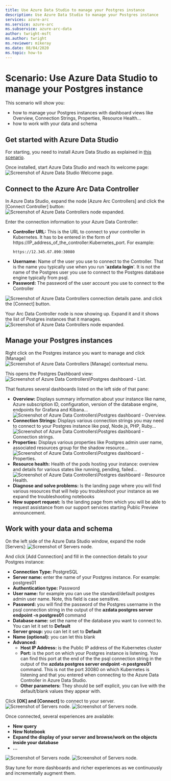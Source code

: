 ```yaml
---
title: Use Azure Data Studio to manage your Postgres instance
description: Use Azure Data Studio to manage your Postgres instance
services: azure-arc
ms.service: azure-arc
ms.subservice: azure-arc-data
author: twright-msft
ms.author: twright
ms.reviewer: mikeray
ms.date: 08/04/2020
ms.topic: how-to
---
```


# Scenario: Use Azure Data Studio to manage your Postgres instance


This scenario will show you:
- how to manage your Postgres instances with dashboard views like Overview, Connection Strings, Properties, Resource Health...
- how to work with your data and schema

## Get started with Azure Data Studio

For starting, you need to install Azure Data Studio as explained in [this scenario](https://github.com/microsoft/Azure-data-services-on-Azure-Arc/blob/jul-2020/scenarios/install-client-tools.md#step-8-install-azure-data-studio-and-arc-extension-and-log-into-azure).

Once installed, start Azure Data Studio and reach its welcome page:
![Screenshot of Azure Data Studio Welcome page.](/assets/ADS_Jul2020_welcome.jpg)

## Connect to the Azure Arc Data Controller

In Azure Data Studio, expand the node [Azure Arc Controllers] and click the [Connect Controller] button:
![Screenshot of Azure Data Controllers node expanded.](/assets/ADS_Jul2020_ConnectDataController.jpg)


Enter the connection information to your Azure Data Controller:
- **Controller URL:**
    This is the URL to connect to your controller in Kubernetes. It has to be entered in the form of https://IP_address_of_the_controller:Kubernetes_port.
    For example:
    ```terminal
    https://12.345.67.890:30080
    ```
- **Username:**
    Name of the user you use to connect to the Controller. That is the name you typically use when you run '__azdata login__'. It is not the name of the Postgres user you use to connect to the Postgres database engine typically from psql.
- **Password:**
    The password of the user account you use to connect to the Controller

![Screenshot of Azure Data Controllers connection details pane.](/assets/ADS_Jul2020_ConnectDataController_Details.jpg)
and click the [Connect] button.

Your Arc Data Controller node is now showing up. Expand it and it shows the list of Postgres instances that it manages.
![Screenshot of Azure Data Controllers node expanded.](/assets/ADS_Jul2020_Controller_node_expanded.jpg)

## Manage your Postgres instances

Right click on the Postgres instance you want to manage and click [Manage]
![Screenshot of Azure Data Controllers [Manage] contextual menu.](/assets/ADS_Jul2020_Controller_Postgres_Manage.jpg)

This opens the Postgres Dashboard view:
![Screenshot of Azure Data Controllers\Postgres dashboard - List.](/assets/ADS_Jul2020_Controller_Postgres_Dashboard_List.jpg)

That features several dashboards listed on the left side of that pane:
- **Overview:** 
    Displays summary information about your instance like name, Azure subscription ID, configuration, version of the database engine, endpoints for Grafana and Kibana...
    ![Screenshot of Azure Data Controllers\Postgres dashboard - Overview.](/assets/ADS_Jul2020_Controller_Postgres_Dashboard_Overview.jpg)
- **Connection Strings:** 
    Displays various connection strings you may need to connect to your Postgres instance like psql, Node.js, PHP, Ruby...
    ![Screenshot of Azure Data Controllers\Postgres dashboard - Connection strings.](/assets/ADS_Jul2020_Controller_Postgres_Dashboard_ConnectionStrings.jpg)
- **Properties:**
    Displays various properties like Postgres admin user name, associated resources group for the shadow resource...
    ![Screenshot of Azure Data Controllers\Postgres dashboard - Properties.](/assets/ADS_Jul2020_Controller_Postgres_Dashboard_Properties.jpg)
- **Resource health:** 
    Health of the pods hosting your instance: overview and details for various states like running, pending, failed...
    ![Screenshot of Azure Data Controllers\Postgres dashboard - Resource Health.](/assets/ADS_Jul2020_Controller_Postgres_Dashboard_ResourceHealth.jpg)
- **Diagnose and solve problems:** 
    Is the landing page where you will find various resources that will help you troubleshoot your instance as we expand the troubleshooting notebooks
- **New support request:** 
    Is the landing page from which you will be able to request assistance from our support services starting Public Preview announcement.


## Work with your data and schema

On the left side of the Azure Data Studio window, expand the node [Servers]:
![Screenshot of Servers node.](/assets/ADS_Jul2020_Servers.jpg)

And click [Add Connection] and fill in the connection details to your Postgres instance:
- **Connection Type:** PostgreSQL
- **Server name:** enter the name of your Postgres instance. For example: postgres01
- **Authentication type:** Password
- **User name:** for example you can use the standard/default postgres admin user name. Note, this field is case sensitive.
- **Password:** you will find the password of the Postgres username in the psql connection string in the output of the __azdata postgres server endpoint -n postgres01__ command
- **Database name:** set the name of the database you want to connect to. You can let it set to __Default__
- **Server group:** you can let it set to __Default__
- **Name (optional):** you can let this blank
- **Advanced:**
    - **Host IP Address:** is the Public IP address of the Kubernetes cluster
    - **Port:** is the port on which your Postgres instance is listening. You can find this port at the end of the the psql connection string in the output of the __azdata postgres server endpoint -n postgres01__ command. This is not the port 30080 on which Kubernetes is listening and that you entered when connecting to the Azure Data Controller in Azure Data Studio.
    - **Other parameters:** They should be self explicit, you can live with the default/blank values they appear with.

Click **[OK] and [Connect]** to connect to your server.
![Screenshot of Servers node.](/assets/ADS_Jul2020_Servers_AddConnection.jpg)
![Screenshot of Servers node.](/assets/ADS_Jul2020_Servers_AddConnection_Advanced.jpg)

Once connected, several experiences are available:
- **New query**
- **New Notebook**
- **Expand the display of your server and browse/work on the objects inside your database**
- **...**

![Screenshot of Servers node.](/assets/ADS_Jul2020_Servers_Experiences.jpg)
![Screenshot of Servers node.](/assets/ADS_Jul2020_Servers_Experiences2.jpg)


Stay tune for more dashboards and richer experiences as we continuously and incrementally augment them.